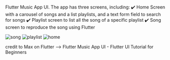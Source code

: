 Flutter Music App UI. The app has three screens, including:
✔️  Home Screen with a carousel of songs and a list playlists, and a text form field to search for songs
✔️  Playlist screen to list all the song of a specific playlist 
✔️  Song screen to reproduce the song using Flutter

![song](https://user-images.githubusercontent.com/7443126/202563681-f942578b-5f21-4695-8538-3cdd1441dade.png)
![playlist](https://user-images.githubusercontent.com/7443126/202563682-9832ae3b-db72-4d21-9d68-cf40107dfe89.png)
![home](https://user-images.githubusercontent.com/7443126/202563687-1b6bb1c2-813a-4d7f-867e-4dd61bdce881.png)

credit to Max on Flutter --> Flutter Music App UI - Flutter UI Tutorial for Beginners
